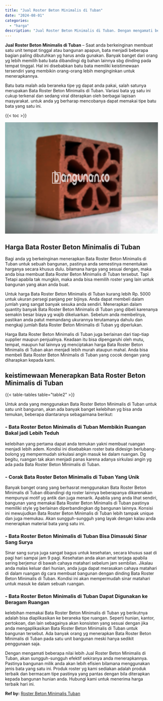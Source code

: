```yaml
---
title: "Jual Roster Beton Minimalis di Tuban"
date: "2024-08-01"
categories: 
  - "harga"
description: "Jual Roster Beton Minimalis di Tuban. Dengan mengamati beberapa nilai lebih Jual Roster Beton Minimalis di Tuban, akan sungguh-sungguh efektif sekiranya anda..."
---
```


**Jual Roster Beton Minimalis di Tuban** – Saat anda berkeinginan membuat satu unit tempat tinggal atau bangunan apapun, bata menjadi beberapa bagian paling dibutuhkan yg harus anda gunakan. Banyak banget dari orang yg lebih memilih batu bata dibandingi dg bahan lainnya sbg dinding pada tempat tinggal. Hal ini disebabkan batu bata memiliki keistimewaan tersendiri yang membikin orang-orang lebih menginginkan untuk menerapkannya.

Batu bata malah ada beraneka tipe yg dapat anda pakai, salah satunya merupakan Bata Roster Beton Minimalis di Tuban. Variasi bata yg satu ini cukup terkenal dan sedang viral diterapkan oleh berbagai lapisan masyarakat. untuk anda yg berharap mencobanya dapat memakai tipe batu bata yang satu ini.

{{< toc >}}

![Jual Roster Beton Minimalis di Tuban](/images/bata-roster-minimalis-27.png)

## Harga Bata Roster Beton Minimalis di Tuban

Bagi anda yg berkeinginan menerapkan Bata Roster Beton Minimalis di Tuban untuk sebuah bangunan, pastinya anda semestinya menentukan harganya secara khusus dulu. bilamana harga yang sesuai dengan, maka anda bisa membuat Bata Roster Beton Minimalis di Tuban tersebut. Tapi Tetapi apabila tak mungkin, maka anda bisa memilih roster yang lain untuk bangunan yang akan anda buat.

Untuk harga Bata Roster Beton Minimalis di Tuban kurang lebih Rp. 5000 untuk ukuran persegi panjang per bijinya. Anda dapat membeli dalam jumlah yang sangat banyak sesuka anda sendiri. Menerapkan dalam quantity banyak Bata Roster Beton Minimalis di Tuban yang dibeli karenanya semakin besar biaya yg wajib dikeluarkan. Sebelum anda membelinya, pastikan anda patut memandang ukurannya terutamanya dahulu dan mengkaji jumlah Bata Roster Beton Minimalis di Tuban yg diperlukan.

Harga Bata Roster Beton Minimalis di Tuban juga berlainan dari tiap-tiap supplier maupun penjualnya. Keadaan itu bisa dipengaruhi oleh mutu, tempat, maupun hal lainnya yg menciptakan harga Bata Roster Beton Minimalis di Tuban akan menjadi lebih murah ataupun mahal. Anda bisa membeli Bata Roster Beton Minimalis di Tuban yang cocok dengan yang diharapkan kepada kami.

## keistimewaan Menerapkan Bata Roster Beton Minimalis di Tuban

{{< table-tables table="table2" >}}

Untuk anda yang menggunakan Bata Roster Beton Minimalis di Tuban untuk satu unit bangunan, akan ada banyak banget kelebihan yg bisa anda temukan, beberapa diantaranya sebagaimana berikut:

### \- Bata Roster Beton Minimalis di Tuban Membikin Ruangan Bakal jadi Lebih Teduh

kelebihan yang pertama dapat anda temukan yakni membuat ruangan menjadi lebih adem. Kondisi ini disebabkan roster bata didesign berlubang-bolong yg mempermudah sirkulasi angin masuk ke dalam ruangan. Dg begitu, ruangan tak akan menjadi panas karena adanya sirkulasi angin yg ada pada Bata Roster Beton Minimalis di Tuban.

### \- Corak Bata Roster Beton Minimalis di Tuban Yang Unik

Banyak banget orang yang berhasrat menggunakan Bata Roster Beton Minimalis di Tuban dibandingi dg roster lainnya beberapanya dikarenakan mempunyai motif yg antik dan juga menarik. Apabila yang anda lihat sendiri, bangunan yang memakai Bata Roster Beton Minimalis di Tuban pastinya memiliki style yg berlainan diperbandingkan dg bangunan lainnya. Konsisi ini mewujudkan Bata Roster Beton Minimalis di Tuban lebih tampak unique dan juga memukau. Akan sungguh-sungguh yang layak dengan kalau anda menerapkan material bata yang satu ini.

### \- Bata Roster Beton Minimalis di Tuban Bisa Dimasuki Sinar Sang Surya

Sinar sang surya juga sangat bagus untuk kesehatan, secara khusus saat di pagi hari sampai jam 9 pagi. Kesehatan anda akan amat terjaga apabila sering berjemur di bawah cahaya matahari sebelum jam sembilan. Jikalau anda malas keluar dari hunian, anda juga dapat merasakan cahaya matahari di dalam ruangan dg cara membuat bangunan dengan dinding Bata Roster Beton Minimalis di Tuban. Kondisi ini akan mempermudah sinar matahari untuk masuk ke dalam sebuah ruangan.

### \- Bata Roster Beton Minimalis di Tuban Dapat Digunakan ke Beragam Ruangan

kelebihan memakai Bata Roster Beton Minimalis di Tuban yg berikutnya adalah bisa diaplikasikan ke beraneka tipe ruangan. Seperti hunian, kantor, pertokoan, dan lain sebagainya akan konsisten yang sesuai dengan jika anda mengaplikasikan Bata Roster Beton Minimalis di Tuban untuk bangunan tersebut. Ada banyak orang yg menerapkan Bata Roster Beton Minimalis di Tuban pada satu unit bangunan meski hanya sedikit penggunaan saja.

Dengan mengamati beberapa nilai lebih Jual Roster Beton Minimalis di Tuban, akan sungguh-sungguh efektif sekiranya anda menerapkannya. Pastinya bangunan milik anda akan lebih efisien bilamana menggunakan jenis bata yang satu ini. Produk roster yg kami sediakan adalah produk terbaik dan bermacam tipe pastinya yang pantas dengan bila diterapkan kepada bangunan hunian anda. Hubungi kami untuk menerima harga terbaik hari ini.

**Ref by:** [Roster Beton Minimalis Tuban](https://id.wikipedia.org/wiki/Roster)
